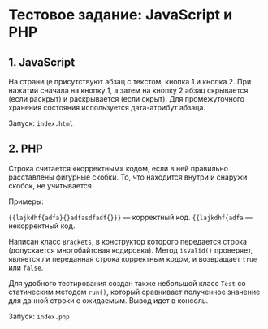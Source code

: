 # Тестовое задание: JavaScript и PHP

## 1. JavaScript

На странице присутствуют абзац с текстом, кнопка 1 и кнопка 2. При нажатии сначала на кнопку 1, а затем на кнопку 2 абзац скрывается (если раскрыт) и раскрывается (если скрыт). Для промежуточного хранения состояния используется дата-атрибут абзаца.

Запуск: `index.html`

## 2. PHP

Строка считается «корректным» кодом, если в ней правильно расставлены фигурные скобки. То, что находится внутри и снаружи скобок, не учитывается.

Примеры:

`{{lajkdhf{adfa}{}adfasdfadf{}}}` — корректный код.
`{{lajkdhf{adfa` — некорректный код.

Написан класс `Brackets`, в конструктор которого передается строка (допускается многобайтовая кодировка). Метод `isValid()` проверяет, является ли переданная строка корректным кодом, и возвращает `true` или `false`.

Для удобного тестирования создан также небольшой класс `Test` со статическим методом `run()`, который сравнивает полученное значение для данной строки с ожидаемым. Вывод идет в консоль.

Запуск: `index.php`
